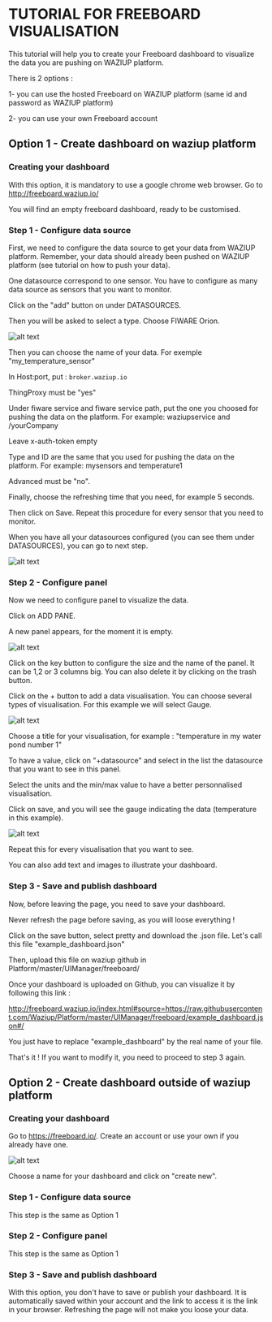# TUTORIAL FOR FREEBOARD VISUALISATION

This tutorial will help you to create your Freeboard dashboard to visualize the data you are pushing on WAZIUP platform.

There is 2 options :

1- you can use the hosted Freeboard on WAZIUP platform (same id and password as WAZIUP platform)

2- you can use your own Freeboard account

## Option 1 -  Create dashboard on waziup platform
### Creating your dashboard
With this option, it is mandatory to use a google chrome web browser. 
Go to http://freeboard.waziup.io/

You will find an empty freeboard dashboard, ready to be customised.  
### Step 1 - Configure data source
First, we need to configure the data source to get your data from WAZIUP platform.
Remember, your data should already been pushed on WAZIUP platform (see tutorial on how to push your data).

One datasource correspond to one sensor.
You have to configure as many data source as sensors that you want to monitor.

Click on the "add" button on under DATASOURCES.

Then you will be asked to select a type. Choose FIWARE Orion.

![alt text](https://github.com/Waziup/waziup.io/blob/master/content/documentation/tutorials/freeboard/datasource2.JPG?raw=true)


Then you can choose the name of your data. For exemple "my_temperature_sensor"

In Host:port, put : `broker.waziup.io`

ThingProxy must be "yes"

Under fiware service and fiware service path, put the one you choosed for pushing the data on the platform.
For example: waziupservice and /yourCompany

Leave x-auth-token empty

Type and ID are the same that you used for pushing the data on the platform.
For example: mysensors and temperature1

Advanced must be "no".

Finally, choose the refreshing time that you need, for example 5 seconds.

Then click on Save. Repeat this procedure for every sensor that you need to monitor.

When you have all your datasources configured (you can see them under DATASOURCES), you can go to next step.

![alt text](https://github.com/Waziup/waziup.io/blob/master/content/documentation/tutorials/freeboard/data_added.JPG?raw=true)

### Step 2 - Configure panel

Now we need to configure panel to visualize the data.

Click on ADD PANE.

A new panel appears, for the moment it is empty.

![alt text](https://github.com/Waziup/waziup.io/blob/master/content/documentation/tutorials/freeboard/add_pane.jpg?raw=true)

Click on the key button to configure the size and the name of the panel.
It can be 1,2 or 3 columns big.
You can also delete it by clicking on the trash button.

Click on the + button to add a data visualisation.
You can choose several types of visualisation. For this example we will select Gauge.

![alt text](https://github.com/Waziup/waziup.io/blob/master/content/documentation/tutorials/freeboard/temperature%20gauge.JPG?raw=true)

Choose a title for your visualisation, for example : "temperature in my water pond number 1"

To have a value, click on "+datasource" and select in the list the datasource that you want to see in this panel.

Select the units and the min/max value to have a better personnalised visualisation.

Click on save, and you will see the gauge indicating the data (temperature in this example).

![alt text](https://github.com/Waziup/waziup.io/blob/master/content/documentation/tutorials/freeboard/temperature_panel.JPG?raw=true)

Repeat this for every visualisation that you want to see.

You can also add text and images to illustrate your dashboard.


### Step 3 - Save and publish dashboard

Now, before leaving the page, you need to save your dashboard.

Never refresh the page before saving, as you will loose everything !

Click on the save button, select pretty and download the .json file.
Let's call this file "example_dashboard.json"

Then, upload this file on waziup github in Platform/master/UIManager/freeboard/

Once your dashboard is uploaded on Github, you can visualize it by following this link :

http://freeboard.waziup.io/index.html#source=https://raw.githubusercontent.com/Waziup/Platform/master/UIManager/freeboard/example_dashboard.json#/

You just have to replace "example_dashboard" by the real name of your file.

That's it ! If you want to modify it, you need to proceed to step 3 again.

## Option 2 - Create dashboard outside of waziup platform
### Creating your dashboard
Go to https://freeboard.io/. Create an account or use your own if you already have one.

![alt text](https://github.com/Waziup/waziup.io/blob/master/content/documentation/tutorials/freeboard/new_dashboard.JPG?raw=true)

Choose a name for your dashboard and click on "create new".

### Step 1 - Configure data source
This step is the same as Option 1
### Step 2 - Configure panel
This step is the same as Option 1
### Step 3 - Save and publish dashboard
With this option, you don't have to save or publish your dashboard.
It is automatically saved within your account and the link to access it is the link in your browser.
Refreshing the page will not make you loose your data.

